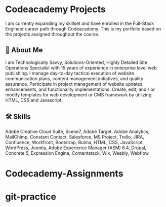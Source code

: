 # Codeacademy Projects

I am currently expanding my skillset and have enrolled in the Full-Stack Engineer career path through Codeacademy. This is my portfolio based on the projects assigned throughout the course.

## 🚀 About Me

I am Technologically Savvy, Solutions-Oriented, Highly Detailed Site Operations Specialist with 15 years of experience in enterprise level web publishing. I manage day-to-day tactical execution of website communication plans, content management initiatives, and quality assurance. Participate in project management of website updates, enhancements, and functionality implementations. Create, edit, and / or modify templates for web development or CMS framework by utilizing HTML, CSS and Javascript.

## 🛠 Skills

Adobe Creative Cloud Suite, Scene7, Adobe Target, Adobe Analytics, MailChimp, Constant Contact,
Salesforce, MS Project, Trello, JIRA, Confluence, Workfront, Bootstrap, Bulma, HTML, CSS, JavaScript,
WordPress, Joomla, Adobe Experience Manager (AEM) 6.4, Drupal, Concrete 5, Expression Engine,
Contentstack, Wix, Weebly, Webflow
# Codecademy-Assignments
# git-practice
